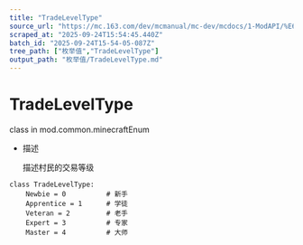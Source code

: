 ```yaml
---
title: "TradeLevelType"
source_url: "https://mc.163.com/dev/mcmanual/mc-dev/mcdocs/1-ModAPI/%E6%9E%9A%E4%B8%BE%E5%80%BC/TradeLevelType.html"
scraped_at: "2025-09-24T15:54:45.440Z"
batch_id: "2025-09-24T15-54-05-087Z"
tree_path: ["枚举值","TradeLevelType"]
output_path: "枚举值/TradeLevelType.md"
---
```


#  TradeLevelType

class in mod.common.minecraftEnum

*   描述
    
    描述村民的交易等级
    

```
class TradeLevelType:
	Newbie = 0  		# 新手
	Apprentice = 1  	# 学徒
	Veteran = 2  		# 老手
	Expert = 3  		# 专家
	Master = 4 			# 大师


```